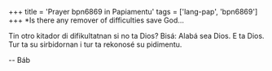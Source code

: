 +++
title = 'Prayer bpn6869 in Papiamentu'
tags = ['lang-pap', 'bpn6869']
+++
*Is there any remover of difficulties save God… 

Tin otro kitador di difikultatnan si no ta Dios? Bisá: Alabá sea Dios.  E ta Dios. Tur ta su sirbidornan i tur ta rekonosé su pidimentu.

-- Báb
